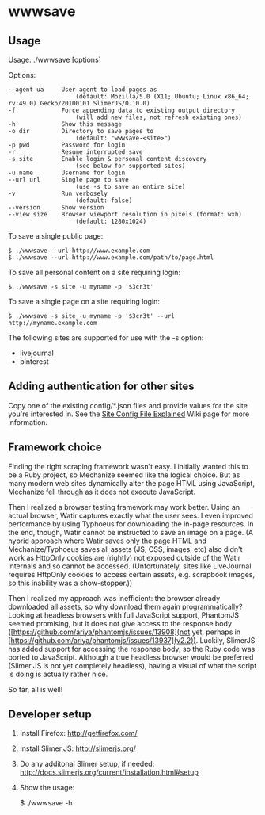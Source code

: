 wwwsave
=======

Usage
-----
Usage: ./wwwsave [options]

Options:

    --agent ua     User agent to load pages as
                       (default: Mozilla/5.0 (X11; Ubuntu; Linux x86_64; rv:49.0) Gecko/20100101 SlimerJS/0.10.0)
    -f             Force appending data to existing output directory
                       (will add new files, not refresh existing ones)
    -h             Show this message
    -o dir         Directory to save pages to
                       (default: "wwwsave-<site>")
    -p pwd         Password for login
    -r             Resume interrupted save
    -s site        Enable login & personal content discovery
                       (see below for supported sites)
    -u name        Username for login
    --url url      Single page to save
                       (use -s to save an entire site)
    -v             Run verbosely
                       (default: false)
    --version      Show version
    --view size    Browser viewport resolution in pixels (format: wxh)
                       (default: 1280x1024)

To save a single public page:

    $ ./wwwsave --url http://www.example.com
    $ ./wwwsave --url http://www.example.com/path/to/page.html

To save all personal content on a site requiring login:

    $ ./wwwsave -s site -u myname -p '$3cr3t'

To save a single page on a site requiring login:

    $ ./wwwsave -s site -u myname -p '$3cr3t' --url http://myname.example.com

The following sites are supported for use with the -s option:

* livejournal
* pinterest


Adding authentication for other sites
-------------------------------------
Copy one of the existing config/*.json files and provide values for the site you're interested in. See the [Site Config File Explained](https://github.com/m5n/wwwsave/wiki/Site-Config-File-Explained) Wiki page for more information.


Framework choice
----------------
Finding the right scraping framework wasn't easy. I initially wanted this to be a Ruby project, so Mechanize seemed like the logical choice. But as many modern web sites dynamically alter the page HTML using JavaScript, Mechanize fell through as it does not execute JavaScript.

Then I realized a browser testing framework may work better. Using an actual browser, Watir captures exactly what the user sees. I even improved performance by using Typhoeus for downloading the in-page resources. In the end, though, Watir cannot be instructed to save an image on a page. (A hybrid approach where Watir saves only the page HTML and Mechanize/Typhoeus saves all assets (JS, CSS, images, etc) also didn't work as HttpOnly cookies are (rightly) not exposed outside of the Watir internals and so cannot be accessed. (Unfortunately, sites like LiveJournal requires HttpOnly cookies to access certain assets, e.g. scrapbook images, so this inability was a show-stopper.))

Then I realized my approach was inefficient: the browser already downloaded all assets, so why download them again programmatically? Looking at headless browsers with full JavaScript support, PhantomJS seemed promising, but it does not give access to the response body ([https://github.com/ariya/phantomjs/issues/13908](not yet, perhaps in [https://github.com/ariya/phantomjs/issues/13937](v2.2)). Luckily, SlimerJS has added support for accessing the response body, so the Ruby code was ported to JavaScript. Although a true headless browser would be preferred (Slimer.JS is not yet completely headless), having a visual of what the script is doing is actually rather nice.

So far, all is well!


Developer setup
---------------
1. Install Firefox: http://getfirefox.com/
1. Install Slimer.JS: http://slimerjs.org/
1. Do any additonal Slimer setup, if needed: http://docs.slimerjs.org/current/installation.html#setup
1. Show the usage:

    $ ./wwwsave -h
